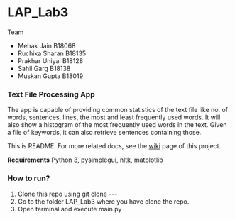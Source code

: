 # LAP_Lab3

Team 
-	Mehak Jain B18068
-	Ruchika Sharan B18135
-	Prakhar Uniyal B18128
-	Sahil Garg B18138
-	Muskan Gupta B18019

### Text File Processing App

The app is capable of providing common statistics of the text file like no. of words, sentences, lines, the most and least frequently used words. 
It will also show a histogram of the most frequently used words in the text.
Given a file of keywords, it can also retrieve sentences containing those.

 This is README. For more related docs, see the [wiki](https://github.com/Ruchika06/LAP_Lab3/wiki) page of this project.

**Requirements**
Python 3,
pysimplegui,
nltk,
matplotlib

### How to run?

1) Clone this repo using git clone --- 
2) Go to the folder LAP_Lab3 where you have clone the repo.
3) Open terminal and execute main.py 





